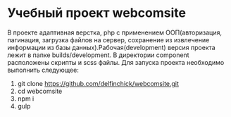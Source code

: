 # Учебный проект webcomsite
В проекте адаптивная верстка, php с применением ООП(авторизация, пагинация, загрузка файлов на сервер, сохранение из извлечение информации из базы данных).Рабочая(development) версия проекта лежит в папке builds/development. В директории component расположены скрипты и scss файлы. Для запуска проекта необходимо выполнить следующее:
 1. git clone https://github.com/delfinchick/webcomsite.git
 2. cd webcomsite
 3. npm i
 4. gulp
